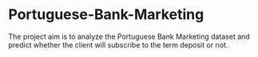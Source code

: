 # Portuguese-Bank-Marketing
The project aim is to analyze the Portuguese Bank Marketing dataset and predict whether the client will subscribe to the term deposit or not.

